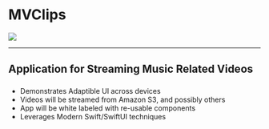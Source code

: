 # MVClips
 ![](MVClips.gif)
___ 
## Application for Streaming Music Related Videos


 
###
- Demonstrates Adaptible UI across devices
- Videos will be streamed from Amazon S3, and possibly others
- App will be white labeled with re-usable components
- Leverages Modern Swift/SwiftUI techniques


